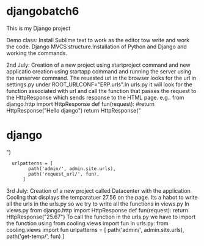 # djangobatch6
 This is my Django project
 
 Demo class:
     Install Sublime text to work as the editor tow write and work the code.
     Django MVCS structure.Installation of Python and Django and working the commands.
 
 2nd July:
      Creation of a new project using startproject command and new applicatio creation using startapp command and running the server using       the runserver command.
      The reuested url in the browser looks for the url in settings.py under ROOT_URLCONF="ERP.urls".In urls.py it will look for the            function associated with url and call the function that passes the request to the HttpResponse which sends response to the HTML page.
     e.g..
       from django.http import HttpResponse
       def fun(request):
	           #return HttpResponse("Hello django")
             return HttpResponse("<h1>django</h1>")

      urlpatterns = [
            path('admin/', admin.site.urls),
            path('request_url/', fun),
          ]
         
 3rd July:
      Creation of a new project called Datacenter with the application Cooling that displays the temparatuer 27.56 on the page.
      Its a habot to write all the urls in the urls.py so we try to write all the functions in views.py
      In views.py
                 from django.http import HttpResponse
                 def fun(request):
	                         return HttpResponse("25.67")
      To call the function in the urls.py we have to import the function using from cooling.views import fun
      In urls.py:
                 from cooling.views import fun
                 urlpatterns = [
                        path('admin/', admin.site.urls),
                        path('get-temp/', fun)
                  ]
         

           
